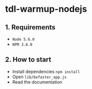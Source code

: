 # tdl-warmup-nodejs


## 1. Requirements

- `Node 5.6.0`
- `NPM 3.6.0`

## 2. How to start

- Install dependencies `npm install`
- Open `lib/befaster_app.js`
- Read the documentation